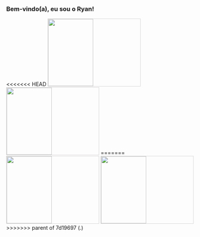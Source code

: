 ### Bem-vindo(a), eu sou o Ryan!
<div>
<<<<<<< HEAD
    <img height="180em" width="49%" style="border: 1px solid #D7D5D6;" src="https://github-readme-stats-ruby-one.vercel.app/api?username=Ryan-Matheus13&show_icons=true&theme=dracula&include_all_commits=true&count_private=true"/>
    <img height="180em" width="49%" style="border: 1px solid #D7D5D6;" src="https://github-readme-stats-ruby-one.vercel.app/api/top-langs/?username=Ryan-Matheus13&layout=compact&langs_count=7&theme=dracula"/>
=======
    <img height="180em" style="width: 49%; border: 1px solid #D7D5D6;" src="https://github-readme-stats.vercel.app/api?username=Ryan-Matheus13&show_icons=true&theme=dracula&include_all_commits=true&count_private=true"/>
    <img height="180em" style="width: 49%; border: 1px solid #D7D5D6;" src="https://github-readme-stats.vercel.app/api/top-langs/?username=Ryan-Matheus13&layout=compact&langs_count=7&theme=dracula"/>
>>>>>>> parent of 7d19697 (.)
</div>
